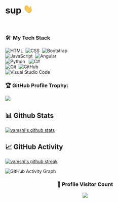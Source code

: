 # sup <img src="https://raw.githubusercontent.com/ABSphreak/ABSphreak/master/gifs/Hi.gif" width="30px">
<p>
<!-- <img src="https://github.com/vamshipv/vamshipv/blob/main/Banner.png" width="100%" height="150" border="10"/> -->

  <br>
  
  ### 🛠 &nbsp;My Tech Stack

![HTML](https://img.shields.io/badge/-HTML-05122A?style=flat&logo=HTML5)&nbsp;
![CSS](https://img.shields.io/badge/-CSS-05122A?style=flat&logo=CSS3&logoColor=1572B6)&nbsp;
![Bootstrap](https://img.shields.io/badge/-Bootstrap-05122A?style=flat&logo=bootstrap&logoColor=563D7C)
<br />
![JavaScript](https://img.shields.io/badge/-JavaScript-05122A?style=flat&logo=javascript)&nbsp;
![Angular](https://img.shields.io/badge/-Angular-05122A?style=flat&logo=Angular)&nbsp;
<br />
![Python](https://img.shields.io/badge/C%23%20-05122A?style=flat&logo=python) &nbsp;
![C#](https://img.shields.io/badge/C%23%20-05122A?style=flat&logo=c-sharp&logoColor=FFA518) &nbsp;
  <br>
![Git](https://img.shields.io/badge/-Git-05122A?style=flat&logo=git)&nbsp;
![GitHub](https://img.shields.io/badge/-GitHub-05122A?style=flat&logo=github)&nbsp;
<br />
![Visual Studio Code](https://img.shields.io/badge/-Visual%20Studio%20Code-05122A?style=flat&logo=visual-studio-code&logoColor=007ACC)&nbsp;
  
  
### 🏆 GitHub Profile Trophy:
  <a href="https://github.com/ryo-ma/github-profile-trophy">
  <img width=800 src="https://github-profile-trophy.vercel.app/?username=vamshipv&column=8&theme=darkhub&no-frame=true&no-bg=true"/>
</a>

  
## 📊 Github Stats
[![vamshi's  github stats](https://github-readme-stats.vercel.app/api?username=vamshipv&theme=blue-green)](https://github.com/vamshipv/github-readme-stats)
<br>
## 📈 GitHub Activity
[![vamshi's  github streak](https://github-readme-streak-stats.herokuapp.com/?user=vamshipv&theme=blue-green)](https://github.com/vamshipv/github-readme-streak-stats)
</p>

<!-- [![Top Languages](https://github-readme-stats.vercel.app/api/top-langs/?username=vamshipv&layout=compact)](https://github.com/vamshipv/github-readme-stats) -->
![GitHub Activity Graph](https://activity-graph.herokuapp.com/graph?username=vamshipv&bg_color=000000&color=4fff67&line=4fff67&point=ffffff&area=true&hide_border=true)  

<div align=center>
  <h3><b>📍 Profile Visitor Count</b></h3>
</div>
    
<!-- retro visitor counter -->  
<p align="center" >   
  <img src="https://profile-counter.glitch.me/vamshipv/count.svg" />  
</p>
